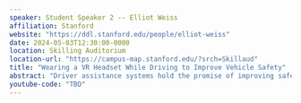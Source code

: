 ```yaml
---
speaker: Student Speaker 2 -- Elliot Weiss
affiliation: Stanford
website: "https://ddl.stanford.edu/people/elliot-weiss"
date: 2024-05-03T12:30:00-0000
location: Skilling Auditorium
location-url: "https://campus-map.stanford.edu/?srch=Skillaud"
title: "Wearing a VR Headset While Driving to Improve Vehicle Safety"
abstract: "Driver assistance systems hold the promise of improving safety on the road. We are particularly interested in developing new assistance systems that smoothly share control with the driver and testing them in a wide range of driving conditions. Given the central role of the driver in a shared control system, it is critical to elicit natural driving behavior during tests. This talk discusses the development of a flexible driving simulation platform that can be used for safe and immersive shared control testing. Our platform, known as \"Vehicle-in-the-Loop\", enables experiments on a real vehicle within a simulated traffic scenario viewed by the driver in a virtual reality headset. By implementing this platform around a four-wheel steer-by-wire vehicle, the driver can interact with shared control systems in a variety of test conditions – including low friction and highway speed driving – all on one vehicle platform and at one proving ground."
youtube-code: "TBD"
---
```

